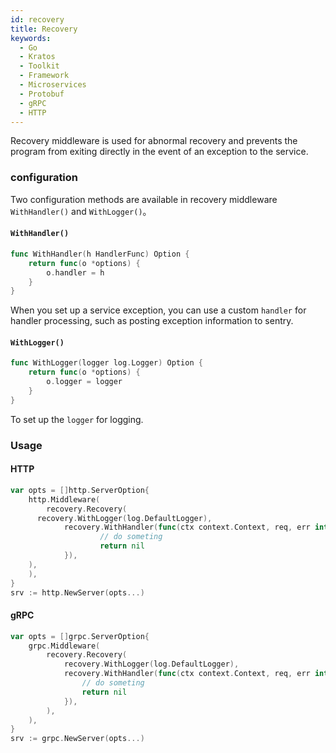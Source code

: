 ```yaml
---
id: recovery
title: Recovery
keywords:
  - Go
  - Kratos
  - Toolkit
  - Framework
  - Microservices
  - Protobuf
  - gRPC
  - HTTP
---
```


Recovery middleware is used for abnormal recovery and prevents the program from exiting directly in the event of an exception to the service.

### configuration

Two configuration methods are available in recovery middleware `WithHandler()` and `WithLogger()`。

#### `WithHandler()`

```go
func WithHandler(h HandlerFunc) Option {
	return func(o *options) {
		o.handler = h
	}
}
```
When you set up a service exception, you can use a custom `handler` for handler processing, such as posting exception information to sentry.

#### `WithLogger()`

```go
func WithLogger(logger log.Logger) Option {
	return func(o *options) {
		o.logger = logger
	}
}
```
To set up the `logger` for logging.

### Usage

#### HTTP

```go
var opts = []http.ServerOption{
	http.Middleware(
		recovery.Recovery(
      recovery.WithLogger(log.DefaultLogger),
			recovery.WithHandler(func(ctx context.Context, req, err interface{}) error {
					// do someting
					return nil
			}),
    ),
	),
}
srv := http.NewServer(opts...)
```

#### gRPC

```go
var opts = []grpc.ServerOption{
	grpc.Middleware(
		recovery.Recovery(
			recovery.WithLogger(log.DefaultLogger),
			recovery.WithHandler(func(ctx context.Context, req, err interface{}) error {
				// do someting
				return nil
			}),
		),
	),
}
srv := grpc.NewServer(opts...)
````